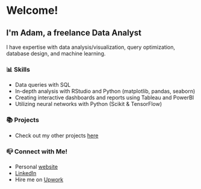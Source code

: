 # Welcome! 

## I'm Adam, a freelance Data Analyst

I have expertise with data analysis/visualization, query optimization, database design, and machine learning.

### 📊 Skills
- Data queries with SQL
- In-depth analysis with RStudio and Python (matplotlib, pandas, seaborn)
- Creating interactive dashboards and reports using Tableau and PowerBI
- Utilizing neural networks with Python (Scikit & TensorFlow)

### 📚 Projects

- Check out my other projects [here](https://github.com/AdamKTeske)

### 📪 Connect with Me!

- Personal [website](https://adamteske.com/)
- [LinkedIn](https://www.linkedin.com/in/adam-teske/)
- Hire me on [Upwork](https://www.linkedin.com/in/adam-teske/)
